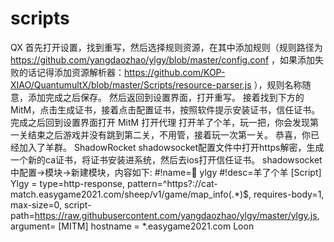 # scripts
QX
首先打开设置，找到重写，然后选择规则资源，在其中添加规则（规则路径为 https://github.com/yangdaozhao/ylgy/blob/master/config.conf ，如果添加失败的话记得添加资源解析器：https://github.com/KOP-XIAO/QuantumultX/blob/master/Scripts/resource-parser.js ），规则名称随意，添加完成之后保存。
然后返回到设置界面，打开重写。
接着找到下方的 MitM，点击生成证书，接着点击配置证书，按照软件提示安装证书，信任证书。
完成之后回到设置界面打开 MitM
打开代理
打开羊了个羊，玩一把，你会发现第一关结束之后游戏并没有跳到第二关，不用管，接着玩一次第一关。
恭喜，你已经加入了羊群。
ShadowRocket
shadowsocket配置文件中打开https解密，生成一个新的ca证书，将证书安装进系统，然后去ios打开信任证书。
shadowsocket中配置->模块->新建模块，内容如下:
#!name=🍿️ ylgy
#!desc=羊了个羊
[Script]
Ylgy = type=http-response, pattern=^https?://cat-match.easygame2021.com/sheep/v1/game/map_info(.*)$, requires-body=1, max-size=0, script-path=https://raw.githubusercontent.com/yangdaozhao/ylgy/master/ylgy.js, argument=
[MITM]
hostname = *.easygame2021.com
Loon
